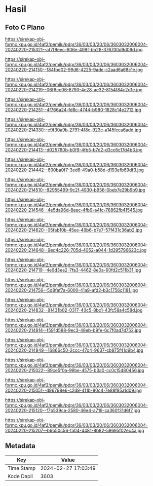 # Hasil

## Foto C Plano

https://sirekap-obj-formc.kpu.go.id/4af2/pemilu/pdpr/36/03/03/20/06/3603032006004-20240220-215321--af7f8eec-906e-498f-bb28-376700d9d09d.jpg

https://sirekap-obj-formc.kpu.go.id/4af2/pemilu/pdpr/36/03/03/20/06/3603032006004-20240220-214150--184fbe02-99d6-4225-9ade-c2aad6a68c1e.jpg

https://sirekap-obj-formc.kpu.go.id/4af2/pemilu/pdpr/36/03/03/20/06/3603032006004-20240220-214219--06f6ce06-8790-4e28-ae32-8154f84c2d1e.jpg

https://sirekap-obj-formc.kpu.go.id/4af2/pemilu/pdpr/36/03/03/20/06/3603032006004-20240220-214251--4f766a24-fd8c-4744-b980-1828c14e2712.jpg

https://sirekap-obj-formc.kpu.go.id/4af2/pemilu/pdpr/36/03/03/20/06/3603032006004-20240220-214330--e9f30a9b-2791-4f8c-923c-a145fcca6add.jpg

https://sirekap-obj-formc.kpu.go.id/4af2/pemilu/pdpr/36/03/03/20/06/3603032006004-20240220-214413--d025780b-b0f9-4fb5-b7d2-d3cc6c17d4b3.jpg

https://sirekap-obj-formc.kpu.go.id/4af2/pemilu/pdpr/36/03/03/20/06/3603032006004-20240220-214442--600ba0f7-3ed6-49a0-b58d-d193efb69df3.jpg

https://sirekap-obj-formc.kpu.go.id/4af2/pemilu/pdpr/36/03/03/20/06/3603032006004-20240220-214510--82955499-9c2f-4930-b956-0beb7e29b9b9.jpg

https://sirekap-obj-formc.kpu.go.id/4af2/pemilu/pdpr/36/03/03/20/06/3603032006004-20240220-214546--4e5da96d-8eec-4fb9-a4fc-78862fb41545.jpg

https://sirekap-obj-formc.kpu.go.id/4af2/pemilu/pdpr/36/03/03/20/06/3603032006004-20240220-214620--05fab10b-45ee-49b6-b7e7-57f431c36ab2.jpg

https://sirekap-obj-formc.kpu.go.id/4af2/pemilu/pdpr/36/03/03/20/06/3603032006004-20240220-214648--9ed4c226-705d-4052-a044-1d395796623c.jpg

https://sirekap-obj-formc.kpu.go.id/4af2/pemilu/pdpr/36/03/03/20/06/3603032006004-20240220-214719--4e9d3ee2-7fa3-4462-8e0a-90fd2c511b31.jpg

https://sirekap-obj-formc.kpu.go.id/4af2/pemilu/pdpr/36/03/03/20/06/3603032006004-20240220-214756--5d8fef7a-6000-41a9-afd2-b3c1756c1181.jpg

https://sirekap-obj-formc.kpu.go.id/4af2/pemilu/pdpr/36/03/03/20/06/3603032006004-20240220-214832--81431b02-0317-40c5-8bc1-43fc58a4c58d.jpg

https://sirekap-obj-formc.kpu.go.id/4af2/pemilu/pdpr/36/03/03/20/06/3603032006004-20240220-214914--f591d588-9ec3-48eb-b9fe-6c7f0ad7d752.jpg

https://sirekap-obj-formc.kpu.go.id/4af2/pemilu/pdpr/36/03/03/20/06/3603032006004-20240220-214949--16866c50-2ccc-47c4-9637-cb975f41d9b4.jpg

https://sirekap-obj-formc.kpu.go.id/4af2/pemilu/pdpr/36/03/03/20/06/3603032006004-20240220-215022--89ce5f0a-99be-4575-b3a0-cc0c15480456.jpg

https://sirekap-obj-formc.kpu.go.id/4af2/pemilu/pdpr/36/03/03/20/06/3603032006004-20240220-215051--d96798e6-c2d9-411b-80c4-7e88f85a1d09.jpg

https://sirekap-obj-formc.kpu.go.id/4af2/pemilu/pdpr/36/03/03/20/06/3603032006004-20240220-215120--f7b539ca-2580-46e4-a719-ca360f31d6f7.jpg

https://sirekap-obj-formc.kpu.go.id/4af2/pemilu/pdpr/36/03/03/20/06/3603032006004-20240220-215207--b6b50c56-fa04-4481-8b82-59695f02ec4a.jpg


## Metadata

| Key        | Value               |
| ---------- | ------------------- |
| Time Stamp | 2024-02-27 17:03:49 |
| Kode Dapil | 3603                |



